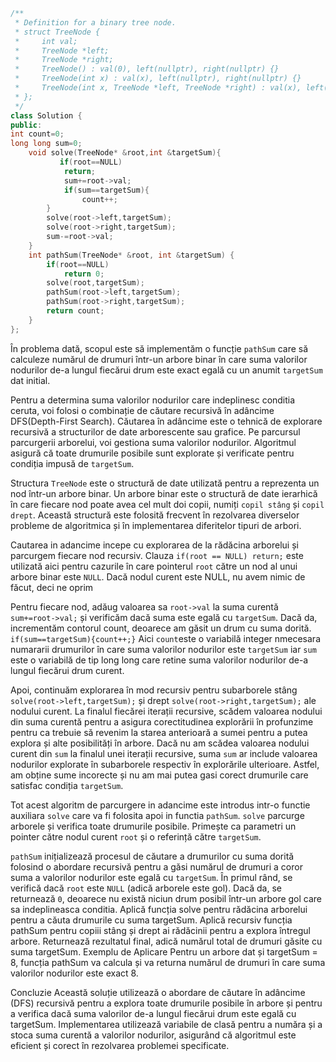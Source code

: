 ```cpp
/**
 * Definition for a binary tree node.
 * struct TreeNode {
 *     int val;
 *     TreeNode *left;
 *     TreeNode *right;
 *     TreeNode() : val(0), left(nullptr), right(nullptr) {}
 *     TreeNode(int x) : val(x), left(nullptr), right(nullptr) {}
 *     TreeNode(int x, TreeNode *left, TreeNode *right) : val(x), left(left), right(right) {}
 * };
 */
class Solution {
public:
int count=0;
long long sum=0;
    void solve(TreeNode* &root,int &targetSum){
           if(root==NULL)
            return;
            sum+=root->val;
            if(sum==targetSum){
                count++;
        }
        solve(root->left,targetSum);
        solve(root->right,targetSum);
        sum-=root->val;
    }
    int pathSum(TreeNode* &root, int &targetSum) {
        if(root==NULL)
            return 0;
        solve(root,targetSum);
        pathSum(root->left,targetSum);
        pathSum(root->right,targetSum);
        return count;
    }
};
```
În problema dată, scopul este să implementăm o funcție `pathSum` care să calculeze numărul de drumuri într-un arbore binar în care suma valorilor nodurilor de-a lungul fiecărui drum este exact egală cu un anumit `targetSum` dat initial.

Pentru a determina suma valorilor nodurilor care indeplinesc conditia ceruta, voi folosi o combinație de căutare recursivă în adâncime DFS(Depth-First Search).
Căutarea în adâncime este o tehnică de explorare recursivă a structurilor de date arborescente sau grafice.
Pe parcursul parcurgerii arborelui, voi gestiona suma valorilor nodurilor.
Algoritmul asigură că toate drumurile posibile sunt explorate și verificate pentru condiția impusă de `targetSum`.

Structura `TreeNode` este o structură de date utilizată pentru a reprezenta un nod într-un arbore binar.
Un arbore binar este o structură de date ierarhică în care fiecare nod poate avea cel mult doi copii, numiți `copil stâng` și `copil drept`. 
Această structură este folosită frecvent în rezolvarea diverselor probleme de algoritmica și în implementarea diferitelor tipuri de arbori.

Cautarea in adancime incepe cu explorarea de la rădăcina arborelui și parcurgem fiecare nod recursiv.
Clauza `if(root == NULL) return;` este utilizată aici pentru cazurile în care pointerul `root` către un nod al unui arbore binar este `NULL`.
Dacă nodul curent este NULL, nu avem nimic de făcut, deci ne oprim

Pentru fiecare nod, adăug valoarea sa `root->val` la suma curentă `sum+=root->val;` și verificăm dacă suma este egală cu `targetSum`.
Dacă da, incrementăm contorul count, deoarece am găsit un drum cu suma dorită. `if(sum==targetSum){count++;}`
Aici `count`este o variabilă integer nmecesara numararii drumurilor în care suma valorilor nodurilor este `targetSum` iar `sum` este o variabilă de tip long long care retine suma valorilor nodurilor de-a lungul fiecărui drum curent.

Apoi, continuăm explorarea în mod recursiv pentru subarborele stâng `solve(root->left,targetSum);` și drept `solve(root->right,targetSum);` ale nodului curent.
La finalul fiecărei iterații recursive, scădem valoarea nodului din suma curentă pentru a asigura corectitudinea explorării în profunzime pentru ca trebuie să revenim la starea anterioară a sumei pentru a putea explora și alte posibilități în arbore.
Dacă nu am scădea valoarea nodului curent din `sum` la finalul unei iterații recursive, suma `sum` ar include valoarea nodurilor explorate în subarborele respectiv în explorările ulterioare.
Astfel, am obține sume incorecte și nu am mai putea gasi corect drumurile care satisfac condiția `targetSum`.

Tot acest algoritm de parcurgere in adancime este introdus intr-o functie auxiliara `solve` care va fi folosita apoi in functia `pathSum`.
`solve` parcurge arborele și verifica toate drumurile posibile.
Primește ca parametri un pointer către nodul curent `root` și o referință către `targetSum`.

`pathSum` inițializează procesul de căutare a drumurilor cu suma dorită folosind o abordare recursivă pentru a găsi numărul de drumuri a coror suma a valorilor nodurilor este egală cu `targetSum`.
În primul rând, se verifică dacă `root` este `NULL` (adică arborele este gol). Dacă da, se returnează `0`, deoarece nu există niciun drum posibil într-un arbore gol care sa indeplineasca conditia.
Aplică funcția solve pentru rădăcina arborelui pentru a căuta drumurile cu suma targetSum.
Aplică recursiv funcția pathSum pentru copiii stâng și drept ai rădăcinii pentru a explora întregul arbore.
Returnează rezultatul final, adică numărul total de drumuri găsite cu suma targetSum.
Exemplu de Aplicare
Pentru un arbore dat și targetSum = 8, funcția pathSum va calcula și va returna numărul de drumuri în care suma valorilor nodurilor este exact 8.

Concluzie
Această soluție utilizează o abordare de căutare în adâncime (DFS) recursivă pentru a explora toate drumurile posibile în arbore și pentru a verifica dacă suma valorilor de-a lungul fiecărui drum este egală cu targetSum. Implementarea utilizează variabile de clasă pentru a număra și a stoca suma curentă a valorilor nodurilor, asigurând că algoritmul este eficient și corect în rezolvarea problemei specificate.